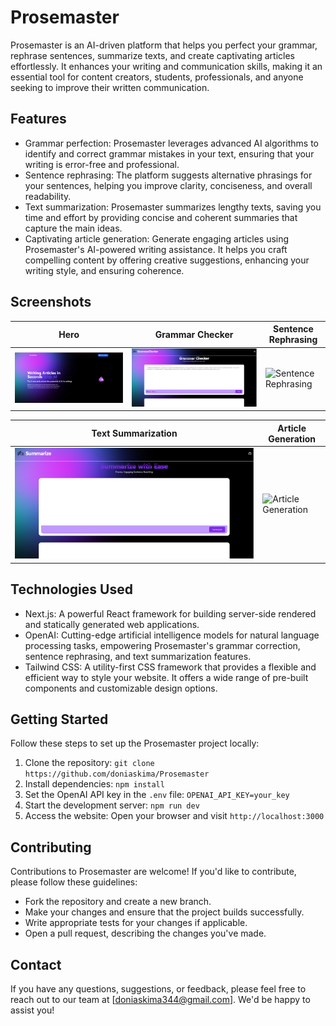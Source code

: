 # Prosemaster

Prosemaster is an AI-driven platform that helps you perfect your grammar, rephrase sentences, summarize texts, and create captivating articles effortlessly. It enhances your writing and communication skills, making it an essential tool for content creators, students, professionals, and anyone seeking to improve their written communication.

## Features

- Grammar perfection: Prosemaster leverages advanced AI algorithms to identify and correct grammar mistakes in your text, ensuring that your writing is error-free and professional.
- Sentence rephrasing: The platform suggests alternative phrasings for your sentences, helping you improve clarity, conciseness, and overall readability.
- Text summarization: Prosemaster summarizes lengthy texts, saving you time and effort by providing concise and coherent summaries that capture the main ideas.
- Captivating article generation: Generate engaging articles using Prosemaster's AI-powered writing assistance. It helps you craft compelling content by offering creative suggestions, enhancing your writing style, and ensuring coherence.

## Screenshots

| Hero | Grammar Checker | Sentence Rephrasing |
|------|-----------------|---------------------|
| ![Hero](screenshots/sc1.png) | ![Grammar Checker](screenshots/sc2.png) | ![Sentence Rephrasing](screenshots/scr3.png) |

| Text Summarization | Article Generation |
|--------------------|--------------------|
| ![Text Summarization](screenshots/summerize-sc.png) | ![Article Generation](screenshots/Docker-article.png) |

## Technologies Used

- Next.js: A powerful React framework for building server-side rendered and statically generated web applications.
- OpenAI: Cutting-edge artificial intelligence models for natural language processing tasks, empowering Prosemaster's grammar correction, sentence rephrasing, and text summarization features.
- Tailwind CSS: A utility-first CSS framework that provides a flexible and efficient way to style your website. It offers a wide range of pre-built components and customizable design options.

## Getting Started

Follow these steps to set up the Prosemaster project locally:

1. Clone the repository: `git clone https://github.com/doniaskima/Prosemaster`
2. Install dependencies: `npm install`
3. Set the OpenAI API key in the `.env` file: `OPENAI_API_KEY=your_key`
4. Start the development server: `npm run dev`
5. Access the website: Open your browser and visit `http://localhost:3000`

## Contributing

Contributions to Prosemaster are welcome! If you'd like to contribute, please follow these guidelines:

- Fork the repository and create a new branch.
- Make your changes and ensure that the project builds successfully.
- Write appropriate tests for your changes if applicable.
- Open a pull request, describing the changes you've made.

## Contact

If you have any questions, suggestions, or feedback, please feel free to reach out to our team at [doniaskima344@gmail.com]. We'd be happy to assist you!

